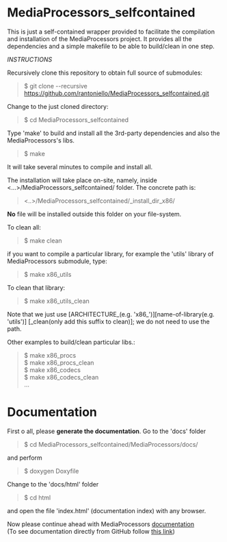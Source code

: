 # MediaProcessors_selfcontained
This is just a self-contained wrapper provided to facilitate the compilation and  installation of the MediaProcessors project.  It provides all the dependencies and a simple makefile to be able to build/clean  in one step.

*INSTRUCTIONS*

Recursively clone this repository to obtain full source of submodules:

> $ git clone --recursive https://github.com/rantoniello/MediaProcessors_selfcontained.git

Change to the just cloned directory:

> $ cd MediaProcessors_selfcontained

Type 'make' to build and install all the 3rd-party dependencies and also the MediaProcessors's libs.

> $ make

It will take several minutes to compile and install all.

The installation will take place on-site, namely, inside <...>/MediaProcessors_selfcontained/ folder.
The concrete path is:

> <..>/MediaProcessors_selfcontained/_install_dir_x86/

**No** file will be installed outside this folder on your file-system.

To clean all:

> $ make clean

if you want to compile a particular library, for example the 'utils' library of MediaProcessors submodule, type:

> $ make x86_utils

To clean that library:

> $ make x86_utils_clean

Note that we just use [ARCHITECTURE_(e.g. 'x86_')][name-of-library(e.g. 'utils')] [_clean(only add this suffix to clean)]; 
we do not need to use the path.

Other examples to build/clean particular libs.:

> $ make x86_procs\
> $ make x86_procs_clean\
> $ make x86_codecs\
> $ make x86_codecs_clean\
> ...

Documentation
=====================

First o all, please <b>generate the documentation</b>.
Go to the 'docs' folder

> $ cd MediaProcessors_selfcontained/MediaProcessors/docs/

and perform

> $ doxygen Doxyfile

Change to the 'docs/html' folder

> $ cd html

and open the file 'index.html' (documentation index) with any browser. 

Now please continue ahead with MediaProcessors [documentation](md_DOCUMENTATION.html)<br>
(To see documentation directly from GitHub follow [this link](https://rantoniello.github.io/MediaProcessors/html/md_DOCUMENTATION.html))


